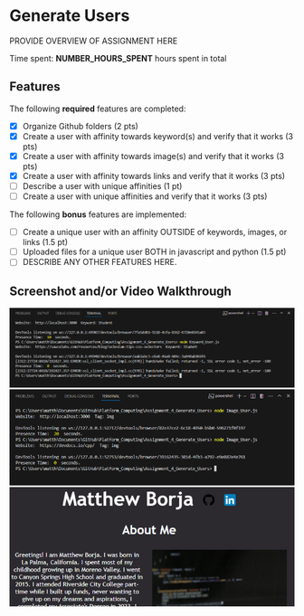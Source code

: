 # Generate Users

PROVIDE OVERVIEW OF ASSIGNMENT HERE

Time spent: **NUMBER_HOURS_SPENT** hours spent in total

## Features

The following **required** features are completed:

- [X] Organize Github folders (2 pts)
- [X] Create a user with affinity towards keyword(s) and verify that it works (3 pts)
- [X] Create a user with affinity towards image(s) and verify that it works (3 pts)
- [x] Create a user with affinity towards links and verify that it works (3 pts)
- [ ] Describe a user with unique affinities (1 pt)
- [ ] Create a user with unique affinities and verify that it works (3 pts)

The following **bonus** features are implemented:

- [ ] Create a unique user with an affinity OUTSIDE of keywords, images, or links (1.5 pt)
- [ ] Uploaded files for a unique user BOTH in javascript and python (1.5 pt)
- [ ] DESCRIBE ANY OTHER FEATURES HERE.

## Screenshot and/or Video Walkthrough

<img src="https://github.com/MatthewBorja/Platform_Computing/blob/main/Assignment_4_Generate_Users/Images/keyword.PNG?raw=true" title='Keyword User' width='' alt='Keyword User' />
<img src="https://github.com/MatthewBorja/Platform_Computing/blob/main/Assignment_4_Generate_Users/Images/image.PNG?raw=true" title='Image User' width='' alt='Image User' />
<img src="https://github.com/MatthewBorja/Platform_Computing/blob/main/Assignment_4_Generate_Users/Images/linkbuttons.PNG?raw=true" title='Link User' width='' alt='Link User' />
<img src="https://github.com/MatthewBorja/Platform_Computing/blob/main/Assignment_4_Generate_Users/Images/linkbuttons.PNG?raw=true" title='Link User' width='' alt='Link User />


## Notes:
<!--PROVIDE RELEVANT OR ADDITIONAL INFORMATION HERE. Below are formatting options to add emphasis in text
<ul>
  <li>**Example in bold**</li>
  <li>*Example in italics*</li>
</ul>-->

